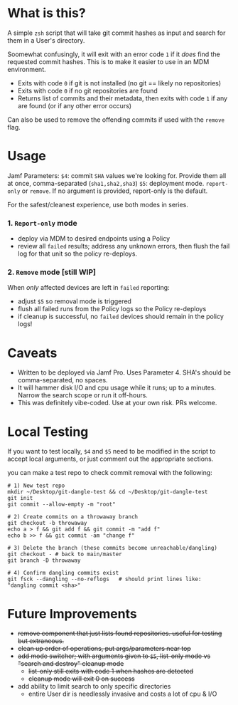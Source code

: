 # What is this? 

A simple `zsh` script that will take git commit hashes as input and search for them in a User's directory. 

Soomewhat confusingly, it will exit with an error code `1` if it _does_ find the requested commit hashes. This is to make it easier to use in an MDM environment.

- Exits with code `0` if git is not installed (no git == likely no repositories)
- Exits with code `0` if no git repositories are found 
- Returns list of commits and their metadata, then exits with code `1` if any are found (or if any other error occurs)

Can also be used to remove the offending commits if used with the `remove` flag.

# Usage

Jamf Parameters:
`$4`: commit `SHA` values we're looking for. Provide them all at once, comma-separated (`sha1,sha2,sha3`)
`$5`: deployment mode. `report-only` or `remove`. If no argument is provided, report-only is the default.

For the safest/cleanest experience, use both modes in series.

### 1. `Report-only` mode

- deploy via MDM to desired endpoints using a Policy
- review all `failed` results; address any unknown errors, then flush the fail log for that unit so the policy re-deploys.

### 2. `Remove` mode \[still WIP\]

When _only_ affected devices are left in `failed` reporting:
- adjust `$5` so removal mode is triggered
- flush all failed runs from the Policy logs so the Policy re-deploys
- if cleanup is successful, no `failed` devices should remain in the policy logs!

#  Caveats

- Written to be deployed via Jamf Pro. Uses Parameter 4. SHA's should be comma-separated, no spaces. 
- It will hammer disk I/O and cpu usage while it runs; up to a minutes. Narrow the search scope or run it off-hours.
- This was definitely vibe-coded. Use at your own risk. PRs welcome. 

# Local Testing

If you want to test locally, `$4` and `$5` need to be modified in the script to accept local arguments, or just comment out the appropriate sections. 

you can make a test repo to check commit removal with the following: 

```
# 1) New test repo
mkdir ~/Desktop/git-dangle-test && cd ~/Desktop/git-dangle-test
git init
git commit --allow-empty -m "root"

# 2) Create commits on a throwaway branch
git checkout -b throwaway
echo a > f && git add f && git commit -m "add f"
echo b >> f && git commit -am "change f"

# 3) Delete the branch (these commits become unreachable/dangling)
git checkout - # back to main/master
git branch -D throwaway

# 4) Confirm dangling commits exist
git fsck --dangling --no-reflogs   # should print lines like: "dangling commit <sha>"
```

# Future Improvements

- ~~remove component that just lists found repositories. useful for testing but extraneous.~~
- ~~clean up order of operations, put args/parameters near top~~
- ~~add mode switcher; with arguments given to `$5`, list-only mode vs "search and destroy" cleanup mode~~
  - ~~list-only still exits with code 1 when hashes are detected~~
  - ~~cleanup mode will exit 0 on success~~
- add ability to limit search to only specific directories
  - entire User dir is needlessly invasive and costs a lot of cpu & I/O
